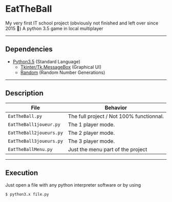 # EatTheBall

My very first IT school project (obviously not finished and left over since 2015 🙂)
A python 3.5 game in local multiplayer


___



## Dependencies

  + [Python3.5](https://docs.python.org/3.5/) (Standard Language)
    * [Tkinter/Tk.MessageBox](https://docs.python.org/3.5/library/tkinter.html) (Graphical UI)
    * [Random](https://docs.python.org/3.5/library/random.html) (Random Number Generations)


___



## Description

| File| Behavior|
| ------ | ----------- |
| `EatTheBall.py` | The full project / Not 100% functionnal. |
| `EatTheBall1joueur.py` | The 1 player mode. |
| `EatTheBall2joueurs.py` | The 2 player mode. |
| `EatTheBall3joueurs.py` | The 3 player mode. |
| `EatTheBallMenu.py` | Just the  menu part of the project |


___



## Execution

Just open a file with any python interpreter software or by using 
```
$ python3.x file.py 
```
